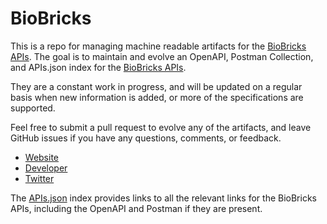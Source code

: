 # BioBricksThis is a repo for managing machine readable artifacts for the [BioBricks APIs](https://biobricks.org/). The goal is to maintain and evolve an OpenAPI, Postman Collection, and APIs.json index for the [BioBricks APIs](https://biobricks.org/).They are a constant work in progress, and will be updated on a regular basis when new information is added, or more of the specifications are supported.Feel free to submit a pull request to evolve any of the artifacts, and leave GitHub issues if you have any questions, comments, or feedback.- [Website](https://biobricks.org/)- [Developer](https://biobricks.org/)- [Twitter](https://twitter.com/biobricks)The [APIs.json](https://github.com/api-evangelist/biobricks/blob/master/apis.json) index provides links to all the relevant links for the BioBricks APIs, including the OpenAPI and Postman if they are present.